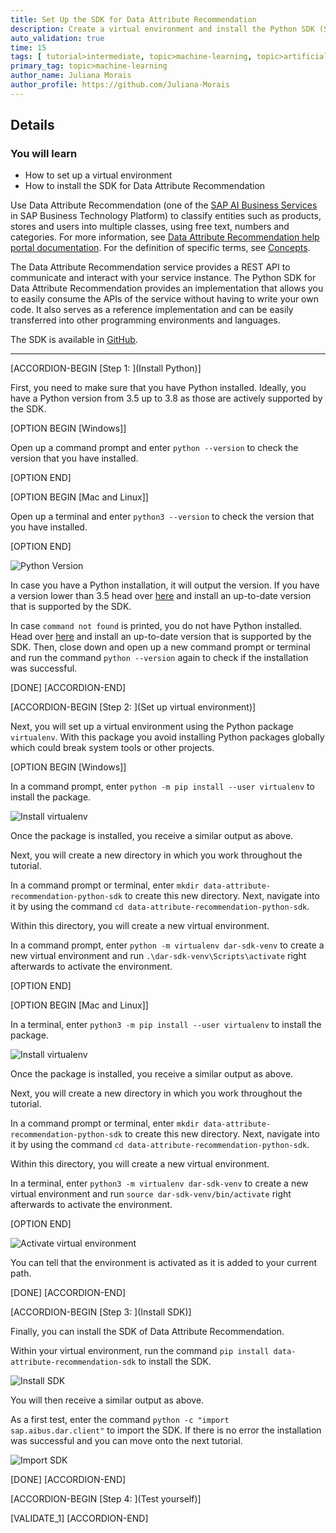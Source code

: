 ```yaml
---
title: Set Up the SDK for Data Attribute Recommendation
description: Create a virtual environment and install the Python SDK (Software Development Kit) for Data Attribute Recommendation.
auto_validation: true
time: 15
tags: [ tutorial>intermediate, topic>machine-learning, topic>artificial-intelligence, topic>cloud, products>sap-business-technology-platform, products>sap-ai-business-services, products>data-attribute-recommendation]
primary_tag: topic>machine-learning
author_name: Juliana Morais
author_profile: https://github.com/Juliana-Morais
---
```


## Details
### You will learn
  - How to set up a virtual environment
  - How to install the SDK for Data Attribute Recommendation

Use Data Attribute Recommendation (one of the [SAP AI Business Services](https://help.sap.com/aibus) in SAP Business Technology Platform) to classify entities such as products, stores and users into multiple classes, using free text, numbers and categories. For more information, see [Data Attribute Recommendation help portal documentation](https://help.sap.com/dar). For the definition of specific terms, see [Concepts](https://help.sap.com/viewer/105bcfd88921418e8c29b24a7a402ec3/SHIP/en-US/fe501df6d9f94361bfea066f9a6f6712.html).

The Data Attribute Recommendation service provides a REST API to communicate and interact with your service instance. The Python SDK for Data Attribute Recommendation provides an implementation that allows you to easily consume the APIs of the service without having to write your own code. It also serves as a reference implementation and can be easily transferred into other programming environments and languages.

The SDK is available in [GitHub](https://github.com/SAP/data-attribute-recommendation-python-sdk).

---

[ACCORDION-BEGIN [Step 1: ](Install Python)]

First, you need to make sure that you have Python installed. Ideally, you have a Python version from 3.5 up to 3.8 as those are actively supported by the SDK.

[OPTION BEGIN [Windows]]

Open up a command prompt and enter `python --version` to check the version that you have installed.

[OPTION END]

[OPTION BEGIN [Mac and Linux]]

Open up a terminal and enter `python3 --version` to check the version that you have installed.

[OPTION END]

![Python Version](python-version.png)

In case you have a Python installation, it will output the version. If you have a version lower than 3.5 head over [here](https://www.python.org/downloads/) and install an up-to-date version that is supported by the SDK.

In case `command not found` is printed, you do not have Python installed. Head over [here](https://www.python.org/downloads/) and install an up-to-date version that is supported by the SDK. Then, close down and open up a new command prompt or terminal and run the command `python --version` again to check if the installation was successful.

[DONE]
[ACCORDION-END]

[ACCORDION-BEGIN [Step 2: ](Set up virtual environment)]

Next, you will set up a virtual environment using the Python package `virtualenv`. With this package you avoid installing Python packages globally which could break system tools or other projects.

[OPTION BEGIN [Windows]]

In a command prompt, enter `python -m pip install --user virtualenv` to install the package.

![Install virtualenv](install-virtualenv.png)

Once the package is installed, you receive a similar output as above.

Next, you will create a new directory in which you work throughout the tutorial.

In a command prompt or terminal, enter `mkdir data-attribute-recommendation-python-sdk` to create this new directory. Next, navigate into it by using the command `cd data-attribute-recommendation-python-sdk`.

Within this directory, you will create a new virtual environment.

In a command prompt, enter `python -m virtualenv dar-sdk-venv` to create a new virtual environment and run `.\dar-sdk-venv\Scripts\activate` right afterwards to activate the environment.

[OPTION END]

[OPTION BEGIN [Mac and Linux]]

In a terminal, enter `python3 -m pip install --user virtualenv` to install the package.

![Install virtualenv](install-virtualenv.png)

Once the package is installed, you receive a similar output as above.

Next, you will create a new directory in which you work throughout the tutorial.

In a command prompt or terminal, enter `mkdir data-attribute-recommendation-python-sdk` to create this new directory. Next, navigate into it by using the command `cd data-attribute-recommendation-python-sdk`.

Within this directory, you will create a new virtual environment.

In a terminal, enter `python3 -m virtualenv dar-sdk-venv` to create a new virtual environment and run `source dar-sdk-venv/bin/activate` right afterwards to activate the environment.

[OPTION END]

![Activate virtual environment](activate-venv.png)

You can tell that the environment is activated as it is added to your current path.

[DONE]
[ACCORDION-END]


[ACCORDION-BEGIN [Step 3: ](Install SDK)]

Finally, you can install the SDK of Data Attribute Recommendation.

Within your virtual environment, run the command `pip install data-attribute-recommendation-sdk` to install the SDK.

![Install SDK](install-sdk.png)

You will then receive a similar output as above.

As a first test, enter the command `python -c "import sap.aibus.dar.client"` to import the SDK. If there is no error the installation was successful and you can move onto the next tutorial.

![Import SDK](import-sdk.png)

[DONE]
[ACCORDION-END]

[ACCORDION-BEGIN [Step 4: ](Test yourself)]

[VALIDATE_1]
[ACCORDION-END]
